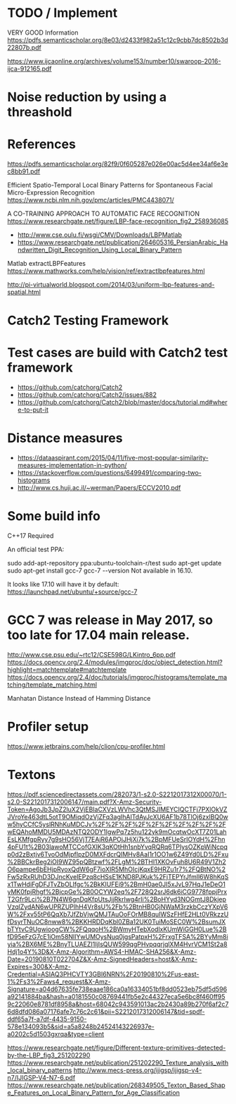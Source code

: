 # TODO / Implement


VERY GOOD Information
https://pdfs.semanticscholar.org/8e03/d2433f982a51c12c9cbb7dc8502b3d22807b.pdf

https://www.ijcaonline.org/archives/volume153/number10/swaroop-2016-ijca-912165.pdf


# Noise reduction by using a threashold

# References 
https://pdfs.semanticscholar.org/82f9/0f605287e026e00ac5d4ee34af6e3ec8bb91.pdf

Efficient Spatio-Temporal Local Binary Patterns for Spontaneous Facial Micro-Expression Recognition
https://www.ncbi.nlm.nih.gov/pmc/articles/PMC4438071/


A CO-TRAINING APPROACH TO AUTOMATIC FACE RECOGNITION
https://www.researchgate.net/figure/LBP-face-recognition_fig2_258936085


* http://www.cse.oulu.fi/wsgi/CMV/Downloads/LBPMatlab
* https://www.researchgate.net/publication/264605316_PersianArabic_Handwritten_Digit_Recognition_Using_Local_Binary_Pattern

Matlab extractLBPFeatures
https://www.mathworks.com/help/vision/ref/extractlbpfeatures.html


http://pi-virtualworld.blogspot.com/2014/03/uniform-lbp-features-and-spatial.html

# Catch2 Testing Framework


# Test cases are build with Catch2 test framework

* https://github.com/catchorg/Catch2
* https://github.com/catchorg/Catch2/issues/882
* https://github.com/catchorg/Catch2/blob/master/docs/tutorial.md#where-to-put-it

# Distance measures

* https://dataaspirant.com/2015/04/11/five-most-popular-similarity-measures-implementation-in-python/
* https://stackoverflow.com/questions/6499491/comparing-two-histograms
* http://www.cs.huji.ac.il/~werman/Papers/ECCV2010.pdf

# Some build info

C++17 Required

An official test PPA:

sudo add-apt-repository ppa:ubuntu-toolchain-r/test
sudo apt-get update
sudo apt-get install gcc-7
gcc-7 --version
Not available in 16.10.

It looks like 17.10 will have it by default: https://launchpad.net/ubuntu/+source/gcc-7

GCC 7 was release in May 2017, so too late for 17.04 main release.
=======
http://www.cse.psu.edu/~rtc12/CSE598G/LKintro_6pp.pdf
https://docs.opencv.org/2.4/modules/imgproc/doc/object_detection.html?highlight=matchtemplate#matchtemplate
https://docs.opencv.org/2.4/doc/tutorials/imgproc/histograms/template_matching/template_matching.html

Manhatan Distance Instead of Hamming Distance

Profiler setup
=====
https://www.jetbrains.com/help/clion/cpu-profiler.html

# Textons

https://pdf.sciencedirectassets.com/282073/1-s2.0-S2212017312X00070/1-s2.0-S2212017312006147/main.pdf?X-Amz-Security-Token=AgoJb3JpZ2luX2VjEBIaCXVzLWVhc3QtMSJIMEYCIQCTFj7PXlOkVZJVroYe463dtL5otT9OMiqdOzVjZFq3agIhAITdAyJcXU6AF1b78TlOj6zxlBQ0ww5hyCCfC5yslRNhKuMDCJv%2F%2F%2F%2F%2F%2F%2F%2F%2F%2FwEQAhoMMDU5MDAzNTQ2ODY1IgwPq7z5hu122yk9mOcqtwOcXT7Z01LahEsLKMfgpRyy7g9sHO56VjT7EAjR6APOjJHjXi7k%2BpMFUeSrIOYdH%2Fhn4pFU1t%2B03lawoMTCCofGXIK3qKOtHh1snbYvqRQRq6TPIysOZKpWiNcpqp0d2zBxtjv6TvoOdMjpfIpzD0MXFdcrQIMHv8AaI1r1OO1w6Z49Yd0LD%2Fxu%2BBCkrBeg2iOI9WZ95pQBtzwf%2FLgM%2BTHI1XKOvFuh8U6R49V1Zh2O6pampe6bEHjpRyoxQdW6gF7ioXIR5MhOIcjKqxE9HRZu1r7%2FQBtNO%2Fw5zRxRUhD3DJncKveIEPzq8cHSsE1KND8PJKuk%2FjTEPYrJfmll6W8hKqSx1TwHdiFgDFJTvZbOLlfgc%2BkKIUFEi9%2BmH0ae0JI5xJvL97HqJ1eDeO1yMK0fpjRhgf%2BjcpGe%2B0OCYW2eq%2F728Q2srJ6dk6iCG9778fppjPrxT2Gfr9Lci%2B7N4W6gnDqKfpUtsJjjRkrlwg4rIi%2BoHYyd3NOGmtJ8DkjepVzqlZydAN6wUPRZUPlhH4Vr8sU%2Fb%2BtnHB0GjNWaM3rzkbCczYXpV6W%2Fxv55tP6QqXb7JfZbVjwQMJTAuOoFOrMB8quIWSzFHfE2HLt0VRkzzUfDsyrTNuOC8nww8%2BKKHRDDqKbl0ZBa12UK0TuiMoSEC0W%2BsumJXbTYtvC9UgwioogCW%2FQqqoH%2BWmyHTebXodlxKUmWiGGH0Lue%2BfD95eFzG7cE1iOm58NlIYwUMOysNuq0jgsPatpxH%2FrxgTFSA%2BYyMm8iyia%2BX6ME%2BnyTLUAEZI1IjIsQUW599qgPHvpqqrjqlXM4HvrVCM1St2a8Hdj1o4Y%3D&X-Amz-Algorithm=AWS4-HMAC-SHA256&X-Amz-Date=20190810T022704Z&X-Amz-SignedHeaders=host&X-Amz-Expires=300&X-Amz-Credential=ASIAQ3PHCVTY3GBI6NRN%2F20190810%2Fus-east-1%2Fs3%2Faws4_request&X-Amz-Signature=a04d67635fe738eaae186ca0a16334051bf8dd0523eb75df5d596a92141884ba&hash=a0181550c08769441fb5e2c44327eca5e6bc8f460ff959c22060e8781df8958a&host=68042c943591013ac2b2430a89b270f6af2c76d8dfd086a07176afe7c76c2c61&pii=S2212017312006147&tid=spdf-ddf65a7f-a7df-4435-9150-578e134093b5&sid=a5a8248b24524143226937e-a0202c5d1503gxrqa&type=client


https://www.researchgate.net/figure/Different-texture-primitives-detected-by-the-LBP_fig3_251202290
https://www.researchgate.net/publication/251202290_Texture_analysis_with_local_binary_patterns
http://www.mecs-press.org/ijigsp/ijigsp-v4-n7/IJIGSP-V4-N7-6.pdf 
https://www.researchgate.net/publication/268349505_Texton_Based_Shape_Features_on_Local_Binary_Pattern_for_Age_Classification